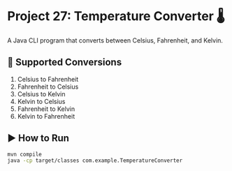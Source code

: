 # Project 27: Temperature Converter 🌡️

A Java CLI program that converts between Celsius, Fahrenheit, and Kelvin.

## 🔄 Supported Conversions

1. Celsius to Fahrenheit  
2. Fahrenheit to Celsius  
3. Celsius to Kelvin  
4. Kelvin to Celsius  
5. Fahrenheit to Kelvin  
6. Kelvin to Fahrenheit

## ▶️ How to Run

```bash
mvn compile
java -cp target/classes com.example.TemperatureConverter